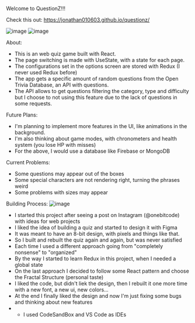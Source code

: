 Welcome to QuestionZ!!!

Check this out: https://jonathan010603.github.io/questionz/

![image](https://user-images.githubusercontent.com/76676185/169177138-6b80cfd7-374a-4f4b-a4f3-1dce3a8705af.png)
![image](https://user-images.githubusercontent.com/76676185/169176966-75100ae9-3b2b-4ea2-ac9d-fe6456a9dafd.png)

About:
- This is an web quiz game built with React.
- The page switching is made with UseState, with a state for each page.
- The configurations set in the options screen are stored with Redux (I never used Redux before)
- The app gets a specific amount of random questions from the Open Trivia Database, an API with questions.
- The API allows to get questions filtering the category, type and difficulty but I choose to not using this feature due to the lack of questions in some requests.

Future Plans:
- I'm planning to implement more features in the UI, like animations in the background.
- I'm also thinking about game modes, with chronometers and health system (you lose HP with misses)
- For the above, I would use a database like Firebase or MongoDB

Current Problems:
- Some questions may appear out of the boxes
- Some special characters are not rendering right, turning the phrases weird
- Some problems with sizes may appear

Building Process:
![image](https://user-images.githubusercontent.com/76676185/169176232-1117d42e-c44a-421d-afc9-0453b57786b4.png)
- I started this project after seeing a post on Instagram (@onebitcode) with ideas for web projects
- I liked the idea of building a quiz and started to design it with Figma
- It was meant to have an 8-bit design, with pixels and things like that.
- So I built and rebuilt the quiz again and again, but was never satisfied
- Each time I used a different approach going from "completely nonsense" to "organized"
- By the way I started to learn Redux in this project, when I needed a global state
- On the last approach I decided to follow some React pattern and choose the Fractal Structure (personal taste)
- I liked the code, but didn't liek the design, then I rebuilt it one more time with a new font, a new ui, new colors...
- At the end I finally liked the design and now I'm just fixing some bugs and thinking about new features
- * I used CodeSandBox and VS Code as IDEs
